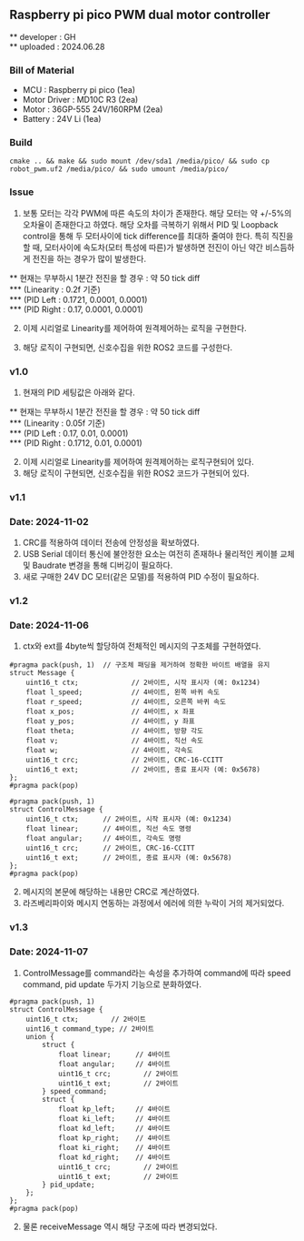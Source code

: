 ## Raspberry pi pico PWM dual motor controller

** developer : GH  
** uploaded : 2024.06.28  


### Bill of Material  

* MCU : Raspberry pi pico (1ea)  
* Motor Driver : MD10C R3 (2ea)  
* Motor : 36GP-555 24V/160RPM (2ea)  
* Battery : 24V Li (1ea)  

### Build

```
cmake .. && make && sudo mount /dev/sda1 /media/pico/ && sudo cp robot_pwm.uf2 /media/pico/ && sudo umount /media/pico/

```

### Issue
1. 보통 모터는 각각 PWM에 따른 속도의 차이가 존재한다. 해당 모터는 약 +/-5%의 오차율이 존재한다고 하였다. 해당 오차를 극복하기 위해서 PID 및 Loopback control을 통해 두 모터사이에 tick difference를 최대하 줄여야 한다. 특히 직진을 할 때, 모터사이에 속도차(모터 특성에 따른)가 발생하면 전진이 아닌 약간 비스듬하게 전진을 하는 경우가 많이 발생한다.  

<P>
** 현재는 무부하시 1분간 전진을 할 경우 : 약 50 tick diff  <br>
***    (Linearity : 0.2f 기준)   <br>
***    (PID Left : 0.1721, 0.0001, 0.0001)  <br>
***    (PID Right : 0.17, 0.0001, 0.0001)  <br>
</p>

2. 이제 시리얼로 Linearity를 제어하여 원격제어하는 로직을 구현한다.

3. 해당 로직이 구현되면, 신호수집을 위한 ROS2 코드를 구성한다. 

### v1.0  
1. 현재의 PID 세팅값은 아래와 같다.
<P>
** 현재는 무부하시 1분간 전진을 할 경우 : 약 50 tick diff  <br>
***    (Linearity : 0.05f 기준)   <br>
***    (PID Left : 0.17, 0.01, 0.0001)  <br>
***    (PID Right : 0.1712, 0.01, 0.0001)  <br>
</p>

2. 이제 시리얼로 Linearity를 제어하여 원격제어하는 로직구현되어 있다.
3. 해당 로직이 구현되면, 신호수집을 위한 ROS2 코드가 구현되어 있다.  

### v1.1  
### Date: 2024-11-02
1. CRC를 적용하여 데이터 전송에 안정성을 확보하였다.  
2. USB Serial 데이터 통신에 불안정한 요소는 여전히 존재하나 물리적인 케이블 교체 및 Baudrate 변경을 통해 디버깅이 필요하다.  
3. 새로 구매한 24V DC 모터(같은 모델)를 적용하여 PID 수정이 필요하다.  

### v1.2  
### Date: 2024-11-06
1. ctx와 ext를 4byte씩 할당하여 전체적인 메시지의 구조체를 구현하였다.   
```
#pragma pack(push, 1)  // 구조체 패딩을 제거하여 정확한 바이트 배열을 유지
struct Message {
    uint16_t ctx;             // 2바이트, 시작 표시자 (예: 0x1234)
    float l_speed;            // 4바이트, 왼쪽 바퀴 속도
    float r_speed;            // 4바이트, 오른쪽 바퀴 속도
    float x_pos;              // 4바이트, x 좌표
    float y_pos;              // 4바이트, y 좌표
    float theta;              // 4바이트, 방향 각도
    float v;                  // 4바이트, 직선 속도
    float w;                  // 4바이트, 각속도
    uint16_t crc;             // 2바이트, CRC-16-CCITT
    uint16_t ext;             // 2바이트, 종료 표시자 (예: 0x5678)
};
#pragma pack(pop)

#pragma pack(push, 1)
struct ControlMessage {
    uint16_t ctx;      // 2바이트, 시작 표시자 (예: 0x1234)
    float linear;      // 4바이트, 직선 속도 명령
    float angular;     // 4바이트, 각속도 명령
    uint16_t crc;      // 2바이트, CRC-16-CCITT
    uint16_t ext;      // 2바이트, 종료 표시자 (예: 0x5678)
};
#pragma pack(pop)

```

2. 메시지의 본문에 해당하는 내용만 CRC로 계산하였다.  
3. 라즈베리파이와 메시지 연동하는 과정에서 에러에 의한 누락이 거의 제거되었다.  


### v1.3
### Date: 2024-11-07

1. ControlMessage를 command라는 속성을 추가하여 command에 따라 speed command, pid update 두가지 기능으로 분화하였다.  
```
#pragma pack(push, 1)
struct ControlMessage {
    uint16_t ctx;        // 2바이트
    uint16_t command_type; // 2바이트
    union {
        struct {
            float linear;      // 4바이트
            float angular;     // 4바이트
            uint16_t crc;        // 2바이트
            uint16_t ext;        // 2바이트
        } speed_command;
        struct {
            float kp_left;     // 4바이트
            float ki_left;     // 4바이트
            float kd_left;     // 4바이트
            float kp_right;    // 4바이트
            float ki_right;    // 4바이트
            float kd_right;    // 4바이트
            uint16_t crc;        // 2바이트
            uint16_t ext;        // 2바이트
        } pid_update;
    };
};
#pragma pack(pop)

```
2. 물론 receiveMessage 역시 해당 구조에 따라 변경되었다.  